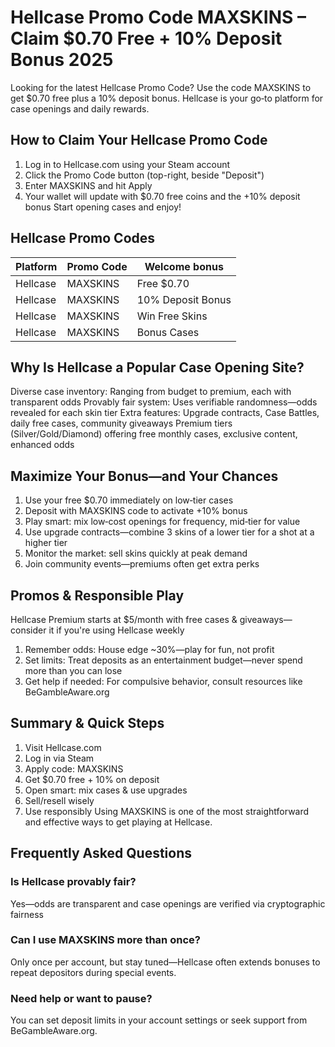 # Hellcase Promo Code MAXSKINS – Claim $0.70 Free + 10% Deposit Bonus 2025

Looking for the latest Hellcase Promo Code? Use the code MAXSKINS to get $0.70 free plus a 10% deposit bonus. Hellcase is your go‑to platform for case openings and daily rewards. 

## How to Claim Your Hellcase Promo Code
1. Log in to Hellcase.com using your Steam account
2. Click the Promo Code button (top-right, beside "Deposit")
3. Enter MAXSKINS and hit Apply
4. Your wallet will update with $0.70 free coins and the +10% deposit bonus
Start opening cases and enjoy!

## Hellcase Promo Codes 
| Platform  | Promo Code | Welcome bonus |
 | ------------- | ------------- | ------------- |
 | Hellcase | MAXSKINS | Free $0.70 |
 | Hellcase | MAXSKINS | 10% Deposit Bonus |
 | Hellcase | MAXSKINS | Win Free Skins |
 | Hellcase | MAXSKINS | Bonus Cases |

## Why Is Hellcase a Popular Case Opening Site?
Diverse case inventory: Ranging from budget to premium, each with transparent odds
Provably fair system: Uses verifiable randomness—odds revealed for each skin tier
Extra features: Upgrade contracts, Case Battles, daily free cases, community giveaways
Premium tiers (Silver/Gold/Diamond) offering free monthly cases, exclusive content, enhanced odds

## Maximize Your Bonus—and Your Chances
1. Use your free $0.70 immediately on low‑tier cases
2. Deposit with MAXSKINS code to activate +10% bonus
3. Play smart: mix low‑cost openings for frequency, mid‑tier for value
4. Use upgrade contracts—combine 3 skins of a lower tier for a shot at a higher tier
5. Monitor the market: sell skins quickly at peak demand
6. Join community events—premiums often get extra perks

## Promos & Responsible Play
Hellcase Premium starts at $5/month with free cases & giveaways—consider it if you're using Hellcase weekly

1. Remember odds: House edge ~30%—play for fun, not profit
2. Set limits: Treat deposits as an entertainment budget—never spend more than you can lose
3. Get help if needed: For compulsive behavior, consult resources like BeGambleAware.org

## Summary & Quick Steps
1. Visit Hellcase.com
 2. Log in via Steam
 3. Apply code: MAXSKINS
 4. Get $0.70 free + 10% on deposit
 5. Open smart: mix cases & use upgrades
 6. Sell/resell wisely
 7. Use responsibly
Using MAXSKINS is one of the most straightforward and effective ways to get playing at Hellcase.

## Frequently Asked Questions

### Is Hellcase provably fair?
 Yes—odds are transparent and case openings are verified via cryptographic fairness 
### Can I use MAXSKINS more than once?
 Only once per account, but stay tuned—Hellcase often extends bonuses to repeat depositors during special events.
### Need help or want to pause?
 You can set deposit limits in your account settings or seek support from BeGambleAware.org.
